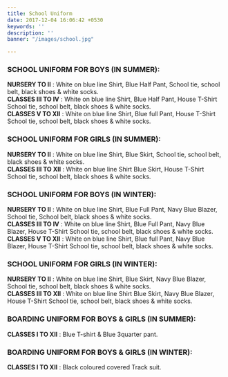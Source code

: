 ```yaml
---
title: School Uniform
date: 2017-12-04 16:06:42 +0530
keywords: ''
description: ''
banner: "/images/school.jpg"

---
```

### SCHOOL UNIFORM FOR BOYS (IN SUMMER):
__NURSERY TO II__ : White on blue line Shirt, Blue Half Pant, School tie, school belt, black shoes & white socks.<br>
__CLASSES III TO IV__ : White on blue line Shirt, Blue Half Pant, House T-Shirt School tie, school belt, black shoes & white socks.<br>
__CLASSES V TO XII__ : White on blue line Shirt, Blue full Pant, House T-Shirt School tie, school belt, black shoes & white socks.

### SCHOOL UNIFORM FOR GIRLS (IN SUMMER):
__NURSERY TO II__ :  White on blue line Shirt, Blue Skirt, School tie, school belt, black shoes & white socks.<br>
__CLASSES III TO XII__ :  White on blue line Shirt Blue Skirt, House T-Shirt School tie, school belt, black shoes & white socks.

### SCHOOL UNIFORM FOR BOYS (IN WINTER):
__NURSERY TO II__ : White on blue line Shirt, Blue Full Pant, Navy Blue Blazer, School tie, School belt, black shoes & white socks.<br>
__CLASSES III TO IV__ : White on blue line Shirt, Blue Full Pant, Navy Blue Blazer, House T-Shirt School tie, school belt, black shoes & white socks.<br>
__CLASSES V TO XII__ : White on blue line Shirt, Blue full Pant, Navy Blue Blazer, House T-Shirt School tie, school belt, black shoes & white socks.

### SCHOOL UNIFORM FOR GIRLS (IN WINTER):
__NURSERY TO II__ : White on blue line Shirt, Blue Skirt, Navy Blue Blazer, School tie, school belt, black shoes & white socks.<br>
__CLASSES III TO XII__ : White on blue line Shirt Blue Skirt, Navy Blue Blazer, House T-Shirt School tie, school belt, black shoes & white socks.

### BOARDING UNIFORM FOR BOYS & GIRLS (IN SUMMER):
__CLASSES I TO XII__ : Blue T-shirt & Blue 3quarter pant.

### BOARDING UNIFORM FOR BOYS & GIRLS (IN WINTER):
__CLASSES I TO XII__ : Black coloured covered Track suit.

